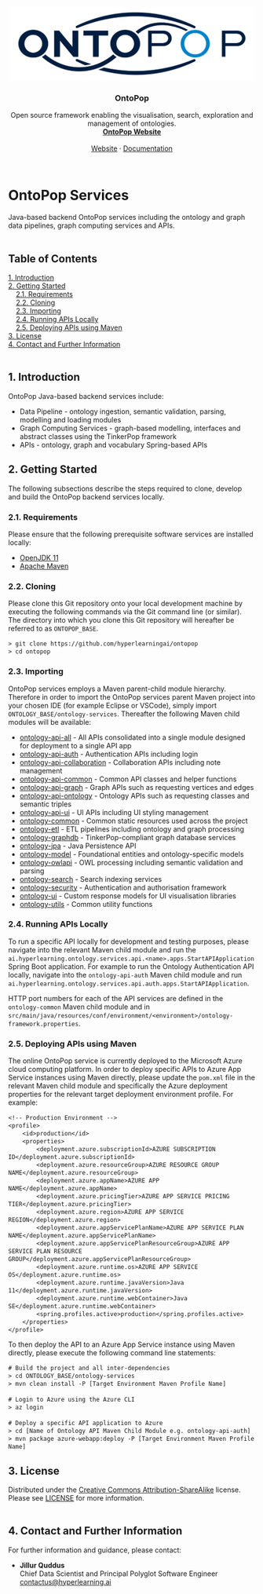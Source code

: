 <!-- PROJECT LOGO -->
<br />
<p align="center">
  <a href="https://ontopop.com" target="_blank">
    <img src="../static/assets/images/logos/ontopop-logo-small-150x500.png" alt="OntoPop" width="500" height="150">
  </a>
  <h3 align="center">OntoPop</h3>
  <p align="center">
    Open source framework enabling the visualisation, search, exploration and management of ontologies.
    <br/>
    <a href="https://ontopop.com" target="_blank"><strong>OntoPop Website</strong></a>
    <br/>
    <br/>
    <a href="href="https://ontopop.com" target="_blank"">Website</a>
    ·
    <a href="href="https://ontopop.com" target="_blank"">Documentation</a>
  </p>
</p>
<br/>

# OntoPop Services
Java-based backend OntoPop services including the ontology and graph data pipelines, graph computing services and APIs.
<br/><br/>

## Table of Contents  
[1. Introduction](#introduction)<br/>
[2. Getting Started](#getting-started)<br/>
&nbsp;&nbsp;&nbsp;&nbsp;[2.1. Requirements](#requirements)<br/>
&nbsp;&nbsp;&nbsp;&nbsp;[2.2. Cloning](#cloning)<br/>
&nbsp;&nbsp;&nbsp;&nbsp;[2.3. Importing](#importing)<br/>
&nbsp;&nbsp;&nbsp;&nbsp;[2.4. Running APIs Locally](#running)<br/>
&nbsp;&nbsp;&nbsp;&nbsp;[2.5. Deploying APIs using Maven](#deploying)<br/>
[3. License](#license)<br/>
[4. Contact and Further Information](#contact)<br/>
<br/>

## <a name="introduction"></a>1. Introduction

OntoPop Java-based backend services include:

* Data Pipeline - ontology ingestion, semantic validation, parsing, modelling and loading modules
* Graph Computing Services - graph-based modelling, interfaces and abstract classes using the TinkerPop framework
* APIs - ontology, graph and vocabulary Spring-based APIs

## <a name="getting-started"></a>2. Getting Started

The following subsections describe the steps required to clone, develop and build the OntoPop backend services locally.

### <a name="requirements"></a>2.1. Requirements

Please ensure that the following prerequisite software services are installed locally:

* [OpenJDK 11](https://openjdk.java.net/projects/jdk/11/)
* [Apache Maven](https://maven.apache.org/)

### <a name="cloning"></a>2.2. Cloning

Please clone this Git repository onto your local development machine by executing the following commands via the Git command line (or similar). The directory into which you clone this Git repository will hereafter be referred to as ```ONTOPOP_BASE```.

```
> git clone https://github.com/hyperlearningai/ontopop
> cd ontopop
```

### <a name="importing"></a>2.3. Importing

OntoPop services employs a Maven parent-child module hierarchy. Therefore in order to import the OntoPop services parent Maven project into your chosen IDE (for example Eclipse or VSCode), simply import ```ONTOLOGY_BASE/ontology-services```. Thereafter the following Maven child modules will be available:

* [ontology-api-all](ontology-api-all) - All APIs consolidated into a single module designed for deployment to a single API app
* [ontology-api-auth](ontology-api-auth) - Authentication APIs including login
* [ontology-api-collaboration](ontology-api-collaboration) - Collaboration APIs including note management
* [ontology-api-common](ontology-api-common) - Common API classes and helper functions
* [ontology-api-graph](ontology-api-graph) - Graph APIs such as requesting vertices and edges
* [ontology-api-ontology](ontology-api-ontology) - Ontology APIs such as requesting classes and semantic triples
* [ontology-api-ui](ontology-api-ui) - UI APIs including UI styling management
* [ontology-common](ontology-common) - Common static resources used across the project
* [ontology-etl](ontology-etl) - ETL pipelines including ontology and graph processing
* [ontology-graphdb](ontology-graphdb) - TinkerPop-compliant graph database services
* [ontology-jpa](ontology-jpa) - Java Persistence API
* [ontology-model](ontology-model) - Foundational entities and ontology-specific models
* [ontology-owlapi](ontology-owlapi) - OWL processing including semantic validation and parsing
* [ontology-search](ontology-search) - Search indexing services
* [ontology-security](ontology-security) - Authentication and authorisation framework
* [ontology-ui](ontology-ui) - Custom response models for UI visualisation libraries
* [ontology-utils](ontology-utils) - Common utility functions

### <a name="running"></a>2.4. Running APIs Locally

To run a specific API locally for development and testing purposes, please navigate into the relevant Maven child module and run the ```ai.hyperlearning.ontology.services.api.<name>.apps.StartAPIApplication``` Spring Boot application. For example to run the Ontology Authentication API locally, navigate into the ```ontology-api-auth``` Maven child module and run ```ai.hyperlearning.ontology.services.api.auth.apps.StartAPIApplication```.

HTTP port numbers for each of the API services are defined in the ```ontology-common``` Maven child module and in ```src/main/java/resources/conf/environment/<environment>/ontology-framework.properties```.

### <a name="deploying"></a>2.5. Deploying APIs using Maven

The online OntoPop service is currently deployed to the Microsoft Azure cloud computing platform. In order to deploy specific APIs to Azure App Service instances using Maven directly, please update the ```pom.xml``` file in the relevant Maven child module and specifically the Azure deployment properties for the relevant target deployment environment profile. For example:

```
<!-- Production Environment -->
<profile>
    <id>production</id>
    <properties>
        <deployment.azure.subscriptionId>AZURE SUBSCRIPTION ID</deployment.azure.subscriptionId>
        <deployment.azure.resourceGroup>AZURE RESOURCE GROUP NAME</deployment.azure.resourceGroup>
        <deployment.azure.appName>AZURE APP NAME</deployment.azure.appName>
        <deployment.azure.pricingTier>AZURE APP SERVICE PRICING TIER</deployment.azure.pricingTier>
        <deployment.azure.region>AZURE APP SERVICE REGION</deployment.azure.region>
        <deployment.azure.appServicePlanName>AZURE APP SERVICE PLAN NAME</deployment.azure.appServicePlanName>
        <deployment.azure.appServicePlanResourceGroup>AZURE APP SERVICE PLAN RESOURCE GROUP</deployment.azure.appServicePlanResourceGroup>
        <deployment.azure.runtime.os>AZURE APP SERVICE OS</deployment.azure.runtime.os>
        <deployment.azure.runtime.javaVersion>Java 11</deployment.azure.runtime.javaVersion>
        <deployment.azure.runtime.webContainer>Java SE</deployment.azure.runtime.webContainer>
        <spring.profiles.active>production</spring.profiles.active>
    </properties>
</profile>
```

To then deploy the API to an Azure App Service instance using Maven directly, please execute the following command line statements:

```
# Build the project and all inter-dependencies
> cd ONTOLOGY_BASE/ontology-services
> mvn clean install -P [Target Environment Maven Profile Name]

# Login to Azure using the Azure CLI
> az login

# Deploy a specific API application to Azure
> cd [Name of Ontology API Maven Child Module e.g. ontology-api-auth]
> mvn package azure-webapp:deploy -P [Target Environment Maven Profile Name]
```

## <a name="license"></a>3. License

Distributed under the [Creative Commons Attribution-ShareAlike](https://creativecommons.org/licenses/by-sa/2.0/) license. Please see [LICENSE](../LICENSE) for more information.
<br/><br/>

## <a name="contact"></a>4. Contact and Further Information

For further information and guidance, please contact:

* **Jillur Quddus**<br/>Chief Data Scientist and Principal Polyglot Software Engineer<br/>contactus@hyperlearning.ai
